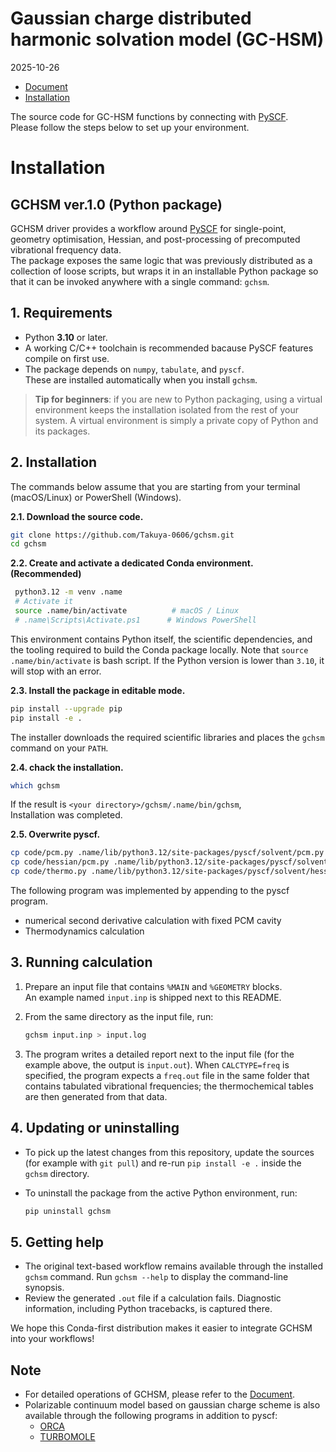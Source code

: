 # Gaussian charge distributed harmonic solvation model (GC-HSM)
2025-10-26
* [Document](document)
* [Installation](#installation)
  
The source code for GC-HSM functions by connecting with [PySCF](https://github.com/pyscf/pyscf).\
Please follow the steps below to set up your environment.

# Installation
## GCHSM ver.1.0 (Python package)

GCHSM driver provides a workflow around [PySCF](https://pyscf.org/) for single-point, geometry
optimisation, Hessian, and post-processing of precomputed vibrational frequency
data. \
The package exposes the same logic that was previously distributed as a
collection of loose scripts, but wraps it in an installable Python package so
that it can be invoked anywhere with a single command: `gchsm`.

## 1. Requirements

- Python **3.10** or later.
- A working C/C++ toolchain is recommended bacause PySCF features compile on first use.
- The package depends on `numpy`, `tabulate`, and `pyscf`. \
  These are installed automatically when you install `gchsm`.

> **Tip for beginners**: if you are new to Python packaging, using a virtual
> environment keeps the installation isolated from the rest of your system.  A
> virtual environment is simply a private copy of Python and its packages.

## 2. Installation

The commands below assume that you are starting from your terminal (macOS/Linux) or PowerShell (Windows).

**2.1. Download the source code.**
   ```bash
   git clone https://github.com/Takuya-0606/gchsm.git
   cd gchsm
   ```

**2.2. Create and activate a dedicated Conda environment. (Recommended)**
  ```bash
   python3.12 -m venv .name
   # Activate it
   source .name/bin/activate          # macOS / Linux
   # .name\Scripts\Activate.ps1      # Windows PowerShell
  ```
  This environment contains Python itself, the scientific dependencies, and the tooling required to build the Conda package locally. Note that `source .name/bin/activate` is bash script. If the Python version is lower than `3.10`, it will stop with an error.


**2.3. Install the package in editable mode.**
  ```bash
  pip install --upgrade pip
  pip install -e .
  ```
  The installer downloads the required scientific libraries and places the `gchsm` command on your `PATH`.

**2.4. chack the installation.**

   ```bash
   which gchsm
   ```

   If the result is `<your directory>/gchsm/.name/bin/gchsm`,\
   Installation was completed.

**2.5. Overwrite pyscf.**

```bash
cp code/pcm.py .name/lib/python3.12/site-packages/pyscf/solvent/pcm.py
cp code/hessian/pcm.py .name/lib/python3.12/site-packages/pyscf/solvent/hessian/pcm.py
cp code/thermo.py .name/lib/python3.12/site-packages/pyscf/solvent/hessian/thermo.py
```

The following program was implemented by appending to the pyscf program.
- numerical second derivative calculation with fixed PCM cavity
- Thermodynamics calculation


## 3. Running calculation
1. Prepare an input file that contains `%MAIN` and `%GEOMETRY` blocks.\
   An example named `input.inp` is shipped next to this README.

2. From the same directory as the input file, run:
   ```bash
   gchsm input.inp > input.log
   ```

3. The program writes a detailed report next to the input file (for the example above, the output is `input.out`).  When `CALCTYPE=freq` is specified, the program expects a `freq.out` file in the same folder that contains tabulated vibrational frequencies; the thermochemical tables are then generated from that data.

## 4. Updating or uninstalling
- To pick up the latest changes from this repository, update the sources (for
  example with `git pull`) and re-run `pip install -e .` inside the
  `gchsm` directory.
- To uninstall the package from the active Python environment, run:

  ```bash
  pip uninstall gchsm
  ```

## 5. Getting help
- The original text-based workflow remains available through the installed
  `gchsm` command.  Run `gchsm --help` to display the command-line synopsis.
- Review the generated `.out` file if a calculation fails.  Diagnostic
  information, including Python tracebacks, is captured there.

We hope this Conda-first distribution makes it easier to integrate GCHSM into your workflows!

## Note
- For detailed operations of GCHSM, please refer to the [Document](document).
- Polarizable continuum model based on gaussian charge scheme is also available through the following programs in addition to pyscf:
  * [ORCA](https://www.faccts.de/docs#orca)
  * [TURBOMOLE](https://www.turbomole.org/)
